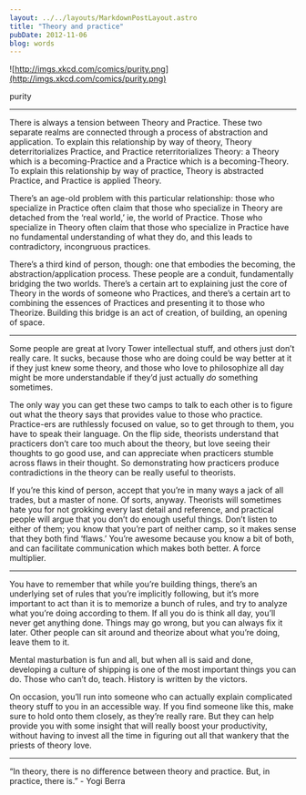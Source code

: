 ```yaml
---
layout: ../../layouts/MarkdownPostLayout.astro
title: "Theory and practice"
pubDate: 2012-11-06
blog: words
---
```



![http://imgs.xkcd.com/comics/purity.png](http://imgs.xkcd.com/comics/purity.png)

purity

---

There is always a tension between Theory and Practice. These two separate realms are connected through a process of abstraction and application. To explain this relationship by way of theory, Theory deterritorializes Practice, and Practice reterritorializes Theory: a Theory which is a becoming-Practice and a Practice which is a becoming-Theory. To explain this relationship by way of practice, Theory is abstracted Practice, and Practice is applied Theory.

There’s an age-old problem with this particular relationship: those who specialize in Practice often claim that those who specialize in Theory are detached from the ‘real world,’ ie, the world of Practice. Those who specialize in Theory often claim that those who specialize in Practice have no fundamental understanding of what they do, and this leads to contradictory, incongruous practices.

There’s a third kind of person, though: one that embodies the becoming, the abstraction/application process. These people are a conduit, fundamentally bridging the two worlds. There’s a certain art to explaining just the core of Theory in the words of someone who Practices, and there’s a certain art to combining the essences of Practices and presenting it to those who Theorize. Building this bridge is an act of creation, of building, an opening of space.

---

Some people are great at Ivory Tower intellectual stuff, and others just don’t really care. It sucks, because those who are doing could be way better at it if they just knew some theory, and those who love to philosophize all day might be more understandable if they’d just actually *do* something sometimes.

The only way you can get these two camps to talk to each other is to figure out what the theory says that provides value to those who practice. Practice-ers are ruthlessly focused on value, so to get through to them, you have to speak their language. On the flip side, theorists understand that practicers don’t care too much about the theory, but love seeing their thoughts to go good use, and can appreciate when practicers stumble across flaws in their thought. So demonstrating how practicers produce contradictions in the theory can be really useful to theorists.

If you’re this kind of person, accept that you’re in many ways a jack of all trades, but a master of none. Of sorts, anyway. Theorists will sometimes hate you for not grokking every last detail and reference, and practical people will argue that you don’t do enough useful things. Don’t listen to either of them; you know that you’re part of neither camp, so it makes sense that they both find ‘flaws.’ You’re awesome because you know a bit of both, and can facilitate communication which makes both better. A force multiplier.

---

You have to remember that while you’re building things, there’s an underlying set of rules that you’re implicitly following, but it’s more important to act than it is to memorize a bunch of rules, and try to analyze what you’re doing according to them. If all you do is think all day, you’ll never get anything done. Things may go wrong, but you can always fix it later. Other people can sit around and theorize about what you’re doing, leave them to it.

Mental masturbation is fun and all, but when all is said and done, developing a culture of shipping is one of the most important things you can do. Those who can’t do, teach. History is written by the victors.

On occasion, you’ll run into someone who can actually explain complicated theory stuff to you in an accessible way. If you find someone like this, make sure to hold onto them closely, as they’re really rare. But they can help provide you with some insight that will really boost your productivity, without having to invest all the time in figuring out all that wankery that the priests of theory love.

---

“In theory, there is no difference between theory and practice. But, in practice, there is.” - Yogi Berra

